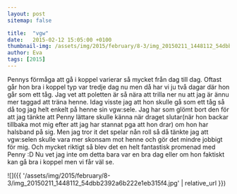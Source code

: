 ```yaml
---
layout: post
sitemap: false

title:  "vgw"
date:   2015-02-12 15:05:00 +0100
thumbnail-img: /assets/img/2015/february/8-3/img_20150211_1448112_54dbb2392a6b222e1eb315f4.jpg
author: Eva
tags: [2015]
---
```


Pennys förmåga att gå i koppel varierar så mycket från dag till dag. Oftast går hon bra i koppel typ var tredje dag nu men då har vi ju två dagar där hon går som ett tåg. Jag vet att poletten är så nära att trilla ner nu att jag är ännu mer taggad att träna henne. Idag visste jag att hon skulle gå som ett tåg så då tog jag helt enkelt på henne sin vgw:sele. Jag har som glömt bort den för att jag tänkte att Penny lättare skulle känna när draget slutar(när hon backar tillbaka mot mig efter att jag har stannat pga att hon drar) om hon har halsband på sig. Men jag tror it det spelar nån roll så då tänkte jag att vgw:selen skulle vara mer skonsam mot henne och gör det mindre jobbigt för mig. Och mycket riktigt så blev det en helt fantastisk promenad med Penny :D Nu vet jag inte om detta bara var en bra dag eller om hon faktiskt kan gå bra i koppel men vi får väl se.

![]({{ '/assets/img/2015/february/8-3/img_20150211_1448112_54dbb2392a6b222e1eb315f4.jpg'  | relative_url }})

